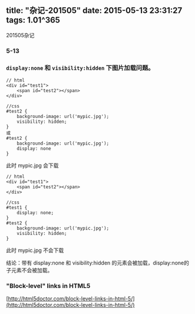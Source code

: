 title: "杂记-201505"
date: 2015-05-13 23:31:27
tags: 1.01^365
---
201505杂记
<!-- more -->
### 5-13
### `display:none` 和 `visibility:hidden` 下图片加载问题。

```
// html
<div id="test1">
    <span id="test2"></span>
</div>

//css
#test2 {
    background-image: url('mypic.jpg');
    visibility: hidden;
}
或
#test2 {
    background-image: url('mypic.jpg');
    display: none
}
```
此时 mypic.jpg 会下载

```
// html
<div id="test1">
    <span id="test2"></span>
</div>

//css
#test1 {
    display: none;
}
#test2 {
    background-image: url('mypic.jpg');
    visibility: hidden;
}
```
此时 mypic.jpg 不会下载

结论：带有 display:none 和 visibility:hidden 的元素会被加载，display:none的子元素不会被加载。


### "Block-level" links in HTML5
[http://html5doctor.com/block-level-links-in-html-5/](http://html5doctor.com/block-level-links-in-html-5/)
